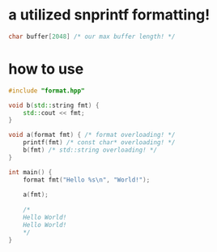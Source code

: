 # a utilized snprintf formatting! #
```cpp
char buffer[2048] /* our max buffer length! */
```
# how to use #
```cpp
#include "format.hpp"

void b(std::string fmt) {
    std::cout << fmt;
}

void a(format fmt) { /* format overloading! */
    printf(fmt) /* const char* overloading! */
    b(fmt) /* std::string overloading! */
}

int main() {
    format fmt("Hello %s\n", "World!");
    
    a(fmt);
    
    /*
    Hello World!
    Hello World!
    */
}
```
